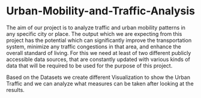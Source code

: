 # Urban-Mobility-and-Traffic-Analysis

The aim of our project is to analyze traffic and urban mobility patterns in any specific city or place. The output which we are expecting from this project has the potential which can significantly improve the transportation system, minimize any traffic congestions in that area, and enhance the overall standard of living. For this we need at least of two different publicly accessible data sources, that are constantly updated with various kinds of data that will be required to be used for the purpose of this project.

Based on the Datasets we create different Visualization to show the Urban Traffic and we can analyze what measures can be taken after looking at the results.
